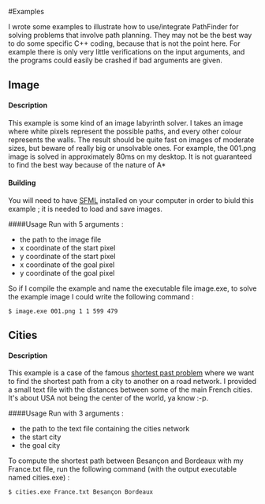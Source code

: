 #Examples

I wrote some examples to illustrate how to use/integrate PathFinder for solving problems that involve path planning. They may not be the best way to do some specific C++ coding, because that is not the point here. For example there is only very little verifications on the input arguments, and the programs could easily be crashed if bad arguments are given.

## Image

#### Description
This example is some kind of an image labyrinth solver. I takes an image where white pixels represent the possible paths, and every other colour represents the walls. The result should be quite fast on images of moderate sizes, but beware of really big or unsolvable ones. For example, the 001.png image is solved in approximately 80ms on my desktop. It is not guaranteed to find the best way because of the nature of A*

#### Building
You will need to have [SFML](http://www.sfml-dev.org/index.php) installed on your computer in order to biuld this example ; it is needed to load and save images.

####Usage
Run with 5 arguments :
* the path to the image file
* x coordinate of the start pixel
* y coordinate of the start pixel
* x coordinate of the goal pixel
* y coordinate of the goal pixel

So if I compile the example and name the executable file image.exe, to solve the example image I could write the following command :

``` $ image.exe 001.png 1 1 599 479 ```


## Cities

#### Description
This example is a case of the famous [shortest past problem](http://en.wikipedia.org/wiki/Shortest_path_problem) where we want to find the shortest path from a city to another on a road network. I provided a small text file with the distances between some of the main French cities. It's about USA not being the center of the world, ya know :-p.

####Usage
Run with 3 arguments :
* the path to the text file containing the cities network
* the start city
* the goal city

To compute the shortest path between Besançon and Bordeaux with my France.txt file, run the following command (with the output executable named cities.exe) :

``` $ cities.exe France.txt Besançon Bordeaux ```
